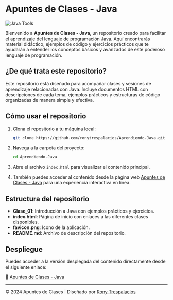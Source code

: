 # Apuntes de Clases - Java

![Java Tools](https://www.jrebel.com/sites/default/files/image/2020-05/image-blog-revel-top-java-tools.jpg)

Bienvenido a **Apuntes de Clases - Java**, un repositorio creado para facilitar el aprendizaje del lenguaje de programación Java. Aquí encontrarás material didáctico, ejemplos de código y ejercicios prácticos que te ayudarán a entender los conceptos básicos y avanzados de este poderoso lenguaje de programación.

## ¿De qué trata este repositorio?

Este repositorio está diseñado para acompañar clases y sesiones de aprendizaje relacionadas con Java. Incluye documentos HTML con descripciones de cada tema, ejemplos prácticos y estructuras de código organizadas de manera simple y efectiva.

## Cómo usar el repositorio

1. Clona el repositorio a tu máquina local:

   ```bash
   git clone https://github.com/ronytrespalacios/Aprendiendo-Java.git
   ```

2. Navega a la carpeta del proyecto:

   ```bash
   cd Aprendiendo-Java
   ```

3. Abre el archivo `index.html` para visualizar el contenido principal.

4. También puedes acceder al contenido desde la página web [Apuntes de Clases - Java](https://ronytrespalacios.github.io/Aprendiendo-Java/) para una experiencia interactiva en línea.

## Estructura del repositorio

- **Clase_01**: Introducción a Java con ejemplos prácticos y ejercicios.
- **index.html**: Página de inicio con enlaces a las diferentes clases disponibles.
- **favicon.png**: Icono de la aplicación.
- **README.md**: Archivo de descripción del repositorio.

## Despliegue

Puedes acceder a la versión desplegada del contenido directamente desde el siguiente enlace:

🔗 [Apuntes de Clases - Java](https://ronytrespalacios.github.io/Aprendiendo-Java/)

---

&copy; 2024 Apuntes de Clases | Diseñado por [Rony Trespalacios](https://www.linkedin.com/in/rony-trespalacios/)
